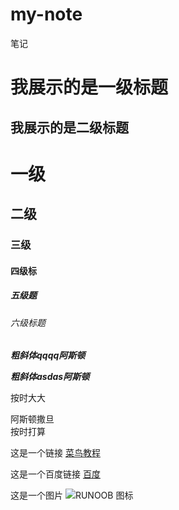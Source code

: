 # my-note
笔记

我展示的是一级标题
=================

我展示的是二级标题
-----------------


# 一级
## 二级
### 三级
#### 四级标
##### 五级题
###### 六级标题

***粗斜体qqqq阿斯顿***

___粗斜体asdas阿斯顿___

按时大大

阿斯顿撒旦  
按时打算

这是一个链接 [菜鸟教程](https://www.runoob.com) 

这是一个百度链接 [百度](https://www.baidu.com)


这是一个图片 ![RUNOOB 图标](http://static.runoob.com/images/runoob-logo.png)
